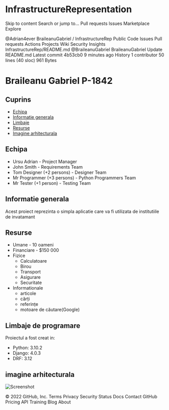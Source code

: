# InfrastructureRepresentation
Skip to content
Search or jump to…
Pull requests
Issues
Marketplace
Explore
 
@Adrian4ever 
BraileanuGabriel
/
InfrastructureRep
Public
Code
Issues
Pull requests
Actions
Projects
Wiki
Security
Insights
InfrastructureRep/README.md
@BraileanuGabriel
BraileanuGabriel Update README.md
Latest commit 4b53cb0 9 minutes ago
 History
 1 contributor
50 lines (40 sloc)  961 Bytes
  
# Braileanu Gabriel P-1842

## Cuprins
* [Echipa](#echipa)
* [Informatie generala](#informatie-generala)
* [Limbaje](#limbaje)
* [Resurse](#resurse)
* [Imagine arhitecturala](#imagine-arhitecturala)

## Echipa
* Ursu Adrian - Project Manager
* John Smith - Requirements Team
* Tom Designer (+2 persons) - Designer Team
* Mr Programmer (+3 persons) - Python Programmers Team
* Mr Tester (+1 person) - Testing Team

## Informatie generala
Acest proiect reprezinta o simpla aplicatie care va fi utilizata de institutiile de invatamant
	
## Resurse
* Umane - 10 oameni
* Financiare - $150 000
* Fizice
  * Calculatoare
  * Birou
  * Transport
  * Asigurare
  * Securitate
* Informationale
  * articole
  * cărți
  * referințe
  * motoare de căutare(Google)
 
## Limbaje de programare
Proiectul a fost creat in:
* Python: 3.10.2
* Django: 4.0.3
* DRF: 3.12
	
## imagine arhitecturala
![Screenshot](grantt.jpg)
 


© 2022 GitHub, Inc.
Terms
Privacy
Security
Status
Docs
Contact GitHub
Pricing
API
Training
Blog
About
